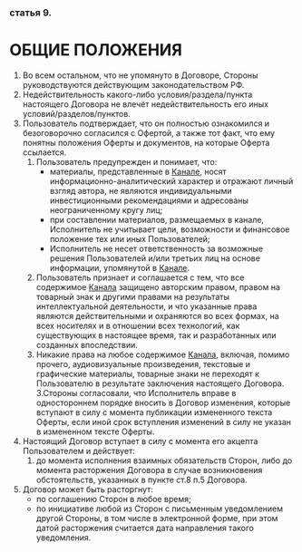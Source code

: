 ### статья 9.
# ОБЩИЕ ПОЛОЖЕНИЯ
  
1. Во всем остальном, что не упомянуто в Договоре, Стороны руководствуются действующим законодательством РФ. 
1. Недействительность какого-либо условия/раздела/пункта настоящего Договора не влечёт недействительность его иных условий/разделов/пунктов. 
1. Пользователь подтверждает, что он полностью ознакомился и безоговорочно согласился с Офертой, а также тот факт, что ему понятны положения Оферты и документов, на которые Оферта ссылается.
	1. Пользователь предупрежден и понимает, что:
		* материалы, представленные в [Канале](/terms.html#Канал), носят информационно-аналитический характер и отражают личный взгляд автора, не являются индивидуальными инвестиционными рекомендациями и адресованы неограниченному кругу лиц;
		* при составлении материалов, размещаемых в канале, Исполнитель не учитывает цели, возможности и финансовое положение тех или иных Пользователей;
		* Исполнитель не несет ответственность за возможные решения Пользователей и/или третьих лиц на основе информации, упомянутой в [Канале](/terms.html#Канал).
	2. Пользователь признает и соглашается с тем, что все содержимое [Канала](/terms.html#Канал) защищено авторским правом, правом на товарный знак и другими правами на результаты интеллектуальной деятельности, и что указанные права являются действительными и охраняются во всех формах, на всех носителях и в отношении всех технологий, как существующих в настоящее время, так и разработанных или созданных впоследствии.
	3. Никакие права на любое содержимое [Канала](/terms.html#Канал), включая, помимо прочего, аудиовизуальные произведения, текстовые и графические материалы, товарные знаки не переходят к Пользователю в результате заключения настоящего Договора. 
3.Стороны согласовали, что Исполнитель вправе в одностороннем порядке вносить в Договор изменения, которые вступают в силу с момента публикации измененного текста Оферты, если иной срок вступления изменений в силу не указан в измененном тексте Оферты.
4. Настоящий Договор вступает в силу с момента его акцепта Пользователем и действует:
	1. до момента исполнения взаимных обязательств Сторон, либо до момента расторжения Договора в случае возникновения обстоятельств, указанных в пункте ст.8 п.5 Договора.
5. Договор может быть расторгнут:
	* по соглашению Сторон в любое время;
	* по инициативе любой из Сторон с письменным уведомлением другой Стороны, в том числе в электронной форме, при этом датой расторжения считается дата направления такого уведомления.

